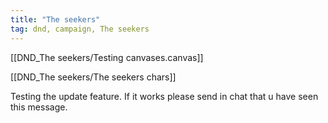 ```yaml
---
title: "The seekers"
tag: dnd, campaign, The seekers
---
```

[[DND_The seekers/Testing canvases.canvas]]

[[DND_The seekers/The seekers chars]]

Testing the update feature. 
If it works please send in chat that u have seen this message. 
